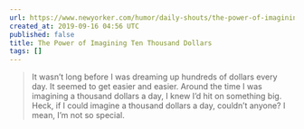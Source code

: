 ```yaml
---
url: https://www.newyorker.com/humor/daily-shouts/the-power-of-imagining-ten-thousand-dollars
created_at: 2019-09-16 04:56 UTC
published: false
title: The Power of Imagining Ten Thousand Dollars
tags: []
---
```


<blockquote>It wasn’t long before I was dreaming up hundreds of dollars every day. It seemed to get easier and easier. Around the time I was imagining a thousand dollars a day, I knew I’d hit on something big. Heck, if I could imagine a thousand dollars a day, couldn’t anyone? I mean, I’m not so special.</blockquote>
